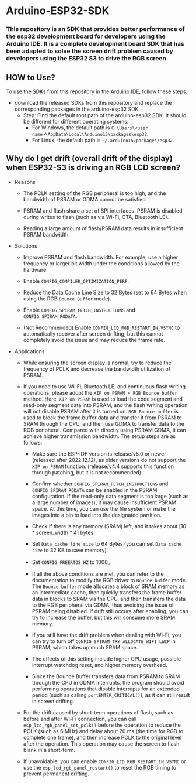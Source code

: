 # Arduino-ESP32-SDK

### This repository is an SDK that provides better performance of the esp32 development board for developers using the Arduino IDE. It is a complete development board SDK that has been adapted to solve the screen drift problem caused by developers using the ESP32 S3 to drive the RGB screen. 

## HOW to Use?
To use the SDKs from this repository in the Arduino IDE, follow these steps:
* download the released SDKs from this repository and replace the corresponding packages in the arduino-esp32 SDK:
	* Step: Find the default root path of the arduino-esp32 SDK. It should be different for different operating systems:
		* For Windows, the default path is `C:\Users\<user name>\AppData\Local\Arduino15\packages\esp32`.
		* For Linux, the default path is `~/.arduino15/packages/esp32`.


## Why do I get drift (overall drift of the display) when ESP32-S3 is driving an RGB LCD screen?
* Reasons

	* The PCLK setting of the RGB peripheral is too high, and the bandwidth of PSRAM or GDMA cannot be satisfied.

	* PSRAM and flash share a set of SPI interfaces. PSRAM is disabled during writes to flash (such as via Wi-Fi, OTA, Bluetooth LE).

	* Reading a large amount of flash/PSRAM data results in insufficient PSRAM bandwidth.

* Solutions

	* Improve PSRAM and flash bandwidth. For example, use a higher frequency or larger bit width under the conditions allowed by the hardware.

	* Enable `CONFIG_COMPILER_OPTIMIZATION_PERF`.

	* Reduce the Data Cache Line Size to 32 Bytes (set to 64 Bytes when using the RGB `Bounce Buffer` mode).

	* Enable `CONFIG_SPIRAM_FETCH_INSTRUCTIONS` and `CONFIG_SPIRAM_RODATA`.

	* (Not Recommended) Enable `CONFIG_LCD_RGB_RESTART_IN_VSYNC` to automatically recover after screen drifting, but this cannot completely avoid the issue and may reduce the frame rate.

* Applications

	* While ensuring the screen display is normal, try to reduce the frequency of PCLK and decrease the bandwidth utilization of PSRAM.

	* If you need to use Wi-Fi, Bluetooth LE, and continuous flash writing operations, please adopt the `XIP on PSRAM + RGB Bounce buffer` method. Here, `XIP on PSRAM` is used to load the code segment and read-only segment data into PSRAM, and the flash writing operation will not disable PSRAM after it is turned on. `RGB Bounce buffer` is used to block the frame buffer data and transfer it from PSRAM to SRAM through the CPU, and then use GDMA to transfer data to the RGB peripheral. Compared with directly using PSRAM GDMA, it can achieve higher transmission bandwidth. The setup steps are as follows:

		* Make sure the ESP-IDF version is release/v5.0 or newer (released after 2022.12.12), as older versions do not support the `XIP on PSRAM` function. (release/v4.4 supports this function through patching, but it is not recommended)

		* Confirm whether `CONFIG_SPIRAM_FETCH_INSTRUCTIONS` and `CONFIG_SPIRAM_RODATA` can be enabled in the PSRAM configuration. If the read-only data segment is too large (such as a large number of images), it may cause insufficient PSRAM space. At this time, you can use the file system or make the images into a bin to load into the designated partition.

		* Check if there is any memory (SRAM) left, and it takes about [10 * screen_width * 4] bytes.

		* Set `Data cache line size` to 64 Bytes (you can set `Data cache size` to 32 KB to save memory).

		* Set `CONFIG_FREERTOS_HZ` to 1000。

		* If all the above conditions are met, you can refer to the documentation to modify the RGB driver to `Bounce buffer` mode. The `Bounce buffer` mode allocates a block of SRAM memory as an intermediate cache, then quickly transfers the frame buffer data in blocks to SRAM via the CPU, and then transfers the data to the RGB peripheral via GDMA, thus avoiding the issue of PSRAM being disabled. If drift still occurs after enabling, you can try to increase the buffer, but this will consume more SRAM memory.

		* If you still have the drift problem when dealing with Wi-Fi, you can try to turn off `CONFIG_SPIRAM_TRY_ALLOCATE_WIFI_LWIP` in PSRAM, which takes up much SRAM space.

		* The effects of this setting include higher CPU usage, possible interrupt watchdog reset, and higher memory overhead.

		* Since the Bounce Buffer transfers data from PSRAM to SRAM through the CPU in GDMA interrupts, the program should avoid performing operations that disable interrupts for an extended period (such as calling `portENTER_CRITICAL()`), as it can still result in screen drifting.

	* For the drift caused by short-term operations of flash, such as before and after Wi-Fi connection, you can call `esp_lcd_rgb_panel_set_pclk()` before the operation to reduce the PCLK (such as 6 MHz) and delay about 20 ms (the time for RGB to complete one frame), and then increase PCLK to the original level after the operation. This operation may cause the screen to flash blank in a short-term.

	* If unavoidable, you can enable `CONFIG_LCD_RGB_RESTART_IN_VSYNC` or use the `esp_lcd_rgb_panel_restart()` to reset the RGB timing to prevent permanent drifting.

